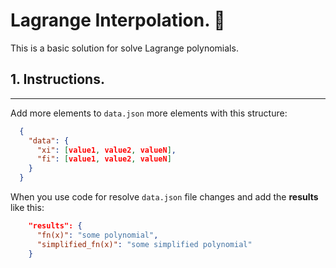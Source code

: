 # **Lagrange Interpolation.** :eyes:

This is a basic solution for solve Lagrange polynomials.

## 1. **Instructions.**

---

Add more elements to `data.json` more elements with this structure:

```json
  {
    "data": {
      "xi": [value1, value2, valueN],
      "fi": [value1, value2, valueN]
    }
  }
```

When you use code for resolve `data.json` file changes and add the **results** like this:

```json
    "results": {
      "fn(x)": "some polynomial",
      "simplified_fn(x)": "some simplified polynomial"
    }
```
